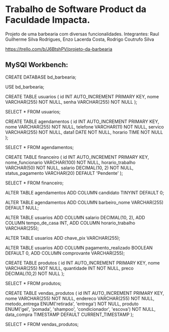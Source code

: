<h1>Trabalho de Software Product da Faculdade Impacta.</h1>

<p>Projeto de uma barbearia com diversas funcionalidades. Integrantes: Raul Guilherme Silva Rodrigues, Enzo Lacerda Costa, Rodrigo Coutrufo Silva</p>


https://trello.com/b/J6BtshPV/projeto-da-barbearia


<h2>MySQl Workbench:</h2>

CREATE DATABASE bd_barbearia;

USE bd_barbearia;

CREATE TABLE usuarios ( id INT AUTO_INCREMENT PRIMARY KEY, nome VARCHAR(255) NOT NULL, senha VARCHAR(255) NOT NULL );

SELECT * FROM usuarios;

CREATE TABLE agendamentos ( id INT AUTO_INCREMENT PRIMARY KEY, nome VARCHAR(255) NOT NULL, telefone VARCHAR(11) NOT NULL, servico VARCHAR(255) NOT NULL, data1 DATE NOT NULL, horario TIME NOT NULL );

SELECT * FROM agendamentos;

CREATE TABLE financeiro ( id INT AUTO_INCREMENT PRIMARY KEY, nome_funcionario VARCHAR(100) NOT NULL, horario_trabalho VARCHAR(50) NOT NULL, salario DECIMAL(10, 2) NOT NULL, status_pagamento VARCHAR(20) DEFAULT 'Pendente' );

SELECT * FROM financeiro;

ALTER TABLE agendamentos ADD COLUMN candidato TINYINT DEFAULT 0;

ALTER TABLE agendamentos ADD COLUMN barbeiro_nome VARCHAR(255) DEFAULT NULL;

ALTER TABLE usuarios ADD COLUMN salario DECIMAL(10, 2), ADD COLUMN tempo_de_casa INT, ADD COLUMN horario_trabalho VARCHAR(255);

ALTER TABLE usuarios ADD chave_pix VARCHAR(255);

ALTER TABLE usuarios ADD COLUMN pagamento_realizado BOOLEAN DEFAULT 0, ADD COLUMN comprovante VARCHAR(255);

CREATE TABLE produtos ( id INT AUTO_INCREMENT PRIMARY KEY, nome VARCHAR(255) NOT NULL, quantidade INT NOT NULL, preco DECIMAL(10,2) NOT NULL );

SELECT * FROM produtos;

CREATE TABLE vendas_produtos (
    id INT AUTO_INCREMENT PRIMARY KEY,
    nome VARCHAR(255) NOT NULL,
    endereco VARCHAR(255) NOT NULL,
    metodo_entrega ENUM('retirada', 'entrega') NOT NULL,
    produto ENUM('gel', 'pomada', 'shampoo', 'condicionador', 'escova') NOT NULL,
    data_compra TIMESTAMP DEFAULT CURRENT_TIMESTAMP
);

SELECT * FROM vendas_produtos;

